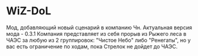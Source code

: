 ﻿# WiZ-DoL
Мод, добавляющий новый сценарий в компанию Чн. Актуальная версия мода - 0.3.1
Компания представляет из себя прорыв из Рыжего леса в ЧАЭС за любую из 2 группировок: "Чистое Небо" либо "Ренегаты", но у вас есть ограничение по ходам, пока Стрелок не дойдет до ЧАЭС.
